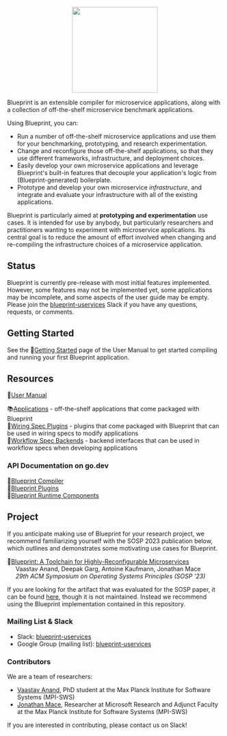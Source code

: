 <p align="center">
  <img src="https://blueprint-uservices.github.io/assets/img/blueprint%20logo%204 small.png" width=200/>
</p>

Blueprint is an extensible compiler for microservice applications, along with a collection of off-the-shelf microservice benchmark applications.

Using Blueprint, you can:
 * Run a number of off-the-shelf microservice applications and use them for your benchmarking, prototyping, and research experimentation.
 * Change and reconfigure those off-the-shelf applications, so that they use different frameworks, infrastructure, and deployment choices.
 * Easily develop your own microservice applications and leverage Blueprint's built-in features that decouple your application's logic from (Blueprint-generated) boilerplate.
 * Prototype and develop your own microservice *infrastructure*, and integrate and evaluate your infrastructure with all of the existing applications.

Blueprint is particularly aimed at **prototyping and experimentation** use cases.  It is intended for use by anybody, but particularly researchers and practitioners wanting to experiment with microservice applications.  Its central goal is to reduce the amount of effort involved when changing and re-compiling the infrastructure choices of a microservice application.  

## Status

Blueprint is currently pre-release with most initial features implemented.  However, some features may not be implemented yet, some applications may be incomplete, and some aspects of the user guide may be empty.  Please join the [blueprint-uservices](https://blueprint-uservices.slack.com/) Slack if you have any questions, requests, or comments.

## Getting Started

See the 📖[Getting Started](docs/manual/gettingstarted.md) page of the User Manual to get started compiling and running your first Blueprint application.

## Resources

📘[User Manual](docs/manual)

📚[Applications](examples) - off-the-shelf applications that come packaged with Blueprint\
📝[Wiring Spec Plugins](plugins) - plugins that come packaged with Blueprint that can be used in wiring specs to modify applications\
📓[Workflow Spec Backends](runtime/core) - backend interfaces that can be used in workflow specs when developing applications

### API Documentation on go.dev

🚀[Blueprint Compiler](https://pkg.go.dev/github.com/blueprint-uservices/blueprint/blueprint)\
🚀[Blueprint Plugins](https://pkg.go.dev/github.com/blueprint-uservices/blueprint/plugins)\
🚀[Blueprint Runtime Components](https://pkg.go.dev/github.com/blueprint-uservices/blueprint/runtime)

## Project

If you anticipate making use of Blueprint for your research project, we recommend familiarizing yourself with the SOSP 2023 publication below, which outlines and demonstrates some motivating use cases for Blueprint.

📄[Blueprint: A Toolchain for Highly-Reconfigurable Microservices](https://blueprint-uservices.github.io/assets/pdf/anand2023blueprint.pdf)\
&nbsp;&nbsp;&nbsp;&nbsp;&nbsp;Vaastav Anand, Deepak Garg, Antoine Kaufmann, Jonathan Mace\
&nbsp;&nbsp;&nbsp;&nbsp;&nbsp;*29th ACM Symposium on Operating Systems Principles (SOSP '23)*

If you are looking for the artifact that was evaluated for the SOSP paper, it can be found [here](https://gitlab.mpi-sws.org/cld/blueprint), though it is not maintained.  Instead we recommend using the Blueprint implementation contained in this repository.

### Mailing List & Slack

 * Slack: [blueprint-uservices](https://blueprint-uservices.slack.com/)
 * Google Group (mailing list): [blueprint-uservices](https://groups.google.com/g/blueprint-uservices)

### Contributors

We are a team of researchers:
 * [Vaastav Anand](https://vaastavanand.com/), PhD student at the Max Planck Institute for Software Systems (MPI-SWS)
 * [Jonathan Mace](https://www.microsoft.com/en-us/research/people/jonathanmace/), Researcher at Microsoft Research and Adjunct Faculty at the Max Planck Institute for Software Systems (MPI-SWS)

If you are interested in contributing, please contact us on Slack!
